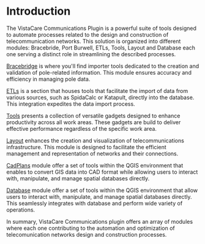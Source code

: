 # Introduction

The VistaCare Communications Plugin is a powerful suite of tools designed to automate processes related to the design and construction of telecommunication networks. This solution is organized into different modules: Bracebride, Port Burwell, ETLs, Tools, Layout and Database each one serving a distinct role in streamlining the described processes.

[Bracebridge](#bracebridge) is where you'll find importer tools dedicated to the creation and validation of pole-related information. This module ensures accuracy and efficiency in managing pole data.

[ETLs](#ETLs) is a section that houses tools that facilitate the import of data from various sources, such as SpidaCalc or Katapult, directly into the database. This integration expedites the data import process.

[Tools](#Tools) presents a collection of versatile gadgets designed to enhance productivity across all work areas. These gadgets are build to deliver effective performance regardless of the specific work area.

[Layout](#Layout) enhances the creation and visualization of telecommunications infrastructure. This module is designed to facilitate the efficient management and representation of networks and their connections.

[CadPlans](#cad_plan) module offer a set of tools within the QGIS environment that enables to convert GIS data into CAD format while allowing users to interact with, manipulate, and manage spatial databases directly. 

[Database](#Database) module offer a set of tools within the QGIS environment that allow users to interact with, manipulate, and manage spatial databases directly. This seamlessly integrates with database and perform wide variety of operations.

In summary, VistaCare Communications plugin offers an array of modules where each one contributing to the automation and optimization of telecomunication networks design and construction processes.